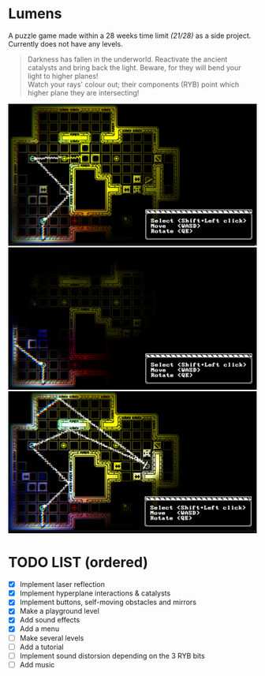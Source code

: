 # Lumens

 A puzzle game made within a 28 weeks time limit _(21/28)_ as a side project.
 Currently does not have any levels.
 
 > Darkness has fallen in the underworld. Reactivate the ancient catalysts and bring back the light. Beware, for they will bend your light to higher planes!\
 > Watch your rays' colour out; their components (RYB) point which higher plane they are intersecting!
 
 ![A screenshot of a test level](Screenshots/Screenshot_0.png "Screenshot N.0")
 ![A screenshot of a test level](Screenshots/Screenshot_1.png "Screenshot N.1")
 ![A screenshot of a test level](Screenshots/Screenshot_2.png "Screenshot N.2")
 
 # TODO LIST (ordered)
- [x] Implement laser reflection
- [x] Implement hyperplane interactions & catalysts
- [x] Implement buttons, self-moving obstacles and mirrors
- [x] Make a playground level
- [x] Add sound effects
- [x] Add a menu
- [ ] Make several levels
- [ ] Add a tutorial
- [ ] Implement sound distorsion depending on the 3 RYB bits
- [ ] Add music
